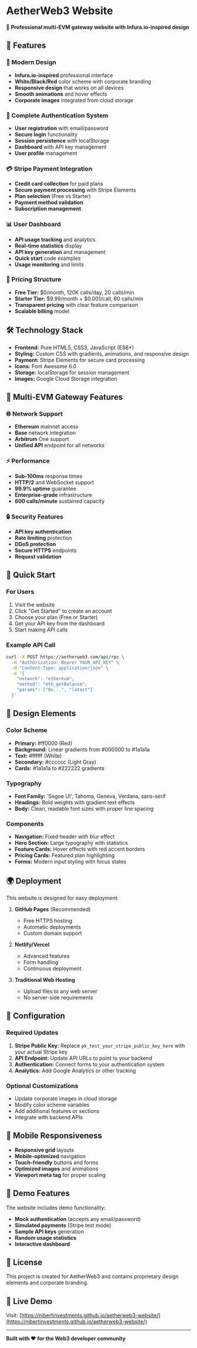 # AetherWeb3 Website

🚀 **Professional multi-EVM gateway website with Infura.io-inspired design**

## 🌟 Features

### 🎨 Modern Design
- **Infura.io-inspired** professional interface
- **White/Black/Red** color scheme with corporate branding
- **Responsive design** that works on all devices
- **Smooth animations** and hover effects
- **Corporate images** integrated from cloud storage

### 🔐 Complete Authentication System
- **User registration** with email/password
- **Secure login** functionality
- **Session persistence** with localStorage
- **Dashboard** with API key management
- **User profile** management

### 💳 Stripe Payment Integration
- **Credit card collection** for paid plans
- **Secure payment processing** with Stripe Elements
- **Plan selection** (Free vs Starter)
- **Payment method validation**
- **Subscription management**

### 📊 User Dashboard
- **API usage tracking** and analytics
- **Real-time statistics** display
- **API key generation** and management
- **Quick start** code examples
- **Usage monitoring** and limits

### 🚀 Pricing Structure
- **Free Tier:** $0/month, 120K calls/day, 20 calls/min
- **Starter Tier:** $9.99/month + $0.001/call, 60 calls/min
- **Transparent pricing** with clear feature comparison
- **Scalable billing** model

## 🛠️ Technology Stack

- **Frontend:** Pure HTML5, CSS3, JavaScript (ES6+)
- **Styling:** Custom CSS with gradients, animations, and responsive design
- **Payment:** Stripe Elements for secure card processing
- **Icons:** Font Awesome 6.0
- **Storage:** localStorage for session management
- **Images:** Google Cloud Storage integration

## 🎯 Multi-EVM Gateway Features

### 🌐 Network Support
- **Ethereum** mainnet access
- **Base** network integration
- **Arbitrum** One support
- **Unified API** endpoint for all networks

### ⚡ Performance
- **Sub-100ms** response times
- **HTTP/2** and WebSocket support
- **99.9% uptime** guarantee
- **Enterprise-grade** infrastructure
- **600 calls/minute** sustained capacity

### 🔒 Security Features
- **API key authentication**
- **Rate limiting** protection
- **DDoS protection**
- **Secure HTTPS** endpoints
- **Request validation**

## 🚀 Quick Start

### For Users
1. Visit the website
2. Click "Get Started" to create an account
3. Choose your plan (Free or Starter)
4. Get your API key from the dashboard
5. Start making API calls

### Example API Call
```bash
curl -X POST https://aetherweb3.com/api/rpc \
  -H "Authorization: Bearer YOUR_API_KEY" \
  -H "Content-Type: application/json" \
  -d '{
    "network": "ethereum",
    "method": "eth_getBalance",
    "params": ["0x...", "latest"]
  }'
```

## 🎨 Design Elements

### Color Scheme
- **Primary:** #ff0000 (Red)
- **Background:** Linear gradients from #000000 to #1a1a1a
- **Text:** #ffffff (White)
- **Secondary:** #cccccc (Light Gray)
- **Cards:** #1a1a1a to #222222 gradients

### Typography
- **Font Family:** 'Segoe UI', Tahoma, Geneva, Verdana, sans-serif
- **Headings:** Bold weights with gradient text effects
- **Body:** Clean, readable font sizes with proper line spacing

### Components
- **Navigation:** Fixed header with blur effect
- **Hero Section:** Large typography with statistics
- **Feature Cards:** Hover effects with red accent borders
- **Pricing Cards:** Featured plan highlighting
- **Forms:** Modern input styling with focus states

## 🌍 Deployment

This website is designed for easy deployment:

1. **GitHub Pages** (Recommended)
   - Free HTTPS hosting
   - Automatic deployments
   - Custom domain support

2. **Netlify/Vercel**
   - Advanced features
   - Form handling
   - Continuous deployment

3. **Traditional Web Hosting**
   - Upload files to any web server
   - No server-side requirements

## 🔧 Configuration

### Required Updates
1. **Stripe Public Key:** Replace `pk_test_your_stripe_public_key_here` with your actual Stripe key
2. **API Endpoint:** Update API URLs to point to your backend
3. **Authentication:** Connect forms to your authentication system
4. **Analytics:** Add Google Analytics or other tracking

### Optional Customizations
- Update corporate images in cloud storage
- Modify color scheme variables
- Add additional features or sections
- Integrate with backend APIs

## 📱 Mobile Responsiveness

- **Responsive grid** layouts
- **Mobile-optimized** navigation
- **Touch-friendly** buttons and forms
- **Optimized images** and animations
- **Viewport meta tag** for proper scaling

## 🎉 Demo Features

The website includes demo functionality:
- **Mock authentication** (accepts any email/password)
- **Simulated payments** (Stripe test mode)
- **Sample API keys** generation
- **Random usage statistics**
- **Interactive dashboard**

## 📝 License

This project is created for AetherWeb3 and contains proprietary design elements and corporate branding.

## 🚀 Live Demo

Visit: [https://nibertinvestments.github.io/aetherweb3-website/](https://nibertinvestments.github.io/aetherweb3-website/)

---

**Built with ❤️ for the Web3 developer community**